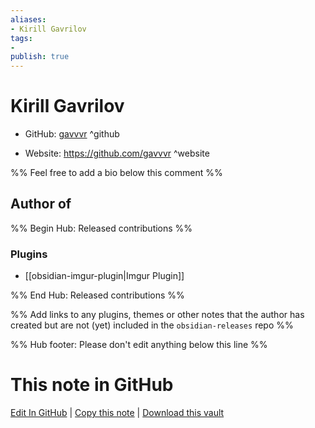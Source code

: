 ```yaml
---
aliases:
- Kirill Gavrilov
tags:
- 
publish: true
---
```


# Kirill Gavrilov

- GitHub: [gavvvr](https://github.com/gavvvr/) ^github
<!-- - Discord: `@` ^discord-->
- Website: <https://github.com/gavvvr> ^website
<!-- - [[Publish sites|Publish site]]: <https://> ^publish-->

%% Feel free to add a bio below this comment %%


## Author of

%% Begin Hub: Released contributions %%
### Plugins
- [[obsidian-imgur-plugin|Imgur Plugin]]

%% End Hub: Released contributions %%

%% Add links to any plugins, themes or other notes that the author has created but are not (yet) included in the `obsidian-releases` repo %%

<!--
### Unlisted plugins
-->

<!--
### Others
-->

<!--
## Sponsor this author
-->

<!-- - [[GitHub sponsors]]: [Sponsor @gavvvr on GitHub Sponsors](https://github.com/sponsors/gavvvr) ^github-sponsor-->
<!-- - [[Buy me a coffee]]: <https://> ^buy-me-a-coffee-->
<!-- - [[PayPal]]: <https://> ^paypal-->
<!-- - [[Patreon]]: <https://> ^patreon-->

<!--
## Follow this author
-->

<!-- - [[YouTube Channels|On YouTube]]: <https://> ^youtube-->
<!-- - Twitter: <https://> ^twitter-->
<!-- - ... -->

%% Hub footer: Please don't edit anything below this line %%

# This note in GitHub

<span class="git-footer">[Edit In GitHub](https://github.dev/obsidian-community/obsidian-hub/blob/main/01%20-%20Community/People/gavvvr.md "git-hub-edit-note") | [Copy this note](https://raw.githubusercontent.com/obsidian-community/obsidian-hub/main/01%20-%20Community/People/gavvvr.md "git-hub-copy-note") | [Download this vault](https://github.com/obsidian-community/obsidian-hub/archive/refs/heads/main.zip "git-hub-download-vault") </span>
